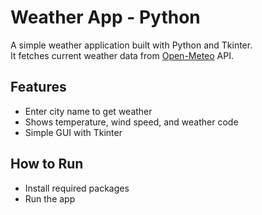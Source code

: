 # Weather App - Python

A simple weather application built with Python and Tkinter.  
It fetches current weather data from [Open-Meteo](https://open-meteo.com/) API.

## Features
- Enter city name to get weather
- Shows temperature, wind speed, and weather code
- Simple GUI with Tkinter

## How to Run

- Install required packages
- Run the app
